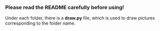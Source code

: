 ### Please read the README carefully before using!

Under each folder, there is a **draw.py** file, which is used to draw pictures corresponding to the folder name.

